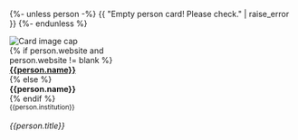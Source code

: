 {%- unless person -%}
    {{ "Empty person card! Please check." | raise_error }}
{%- endunless %}
       <div class="card" style="width: 12rem;">
         <img class="card-img-top" src="{{person.photo}}" alt="Card image cap">
         <div class="card-body d-flex flex-column">
         <div class="card-text">
         {% if person.website and person.website != blank %}
            <b><a href="{{person.website}}">{{person.name}}</a></b><br>
         {% else %}
            <b>{{person.name}}</b><br>
         {% endif %}
         <small>{{person.institution}}</small><br><br>
         </div>
         <div class="card-text mt-auto"><i>{{person.title}}</i><br></div>
         </div>
       </div>


